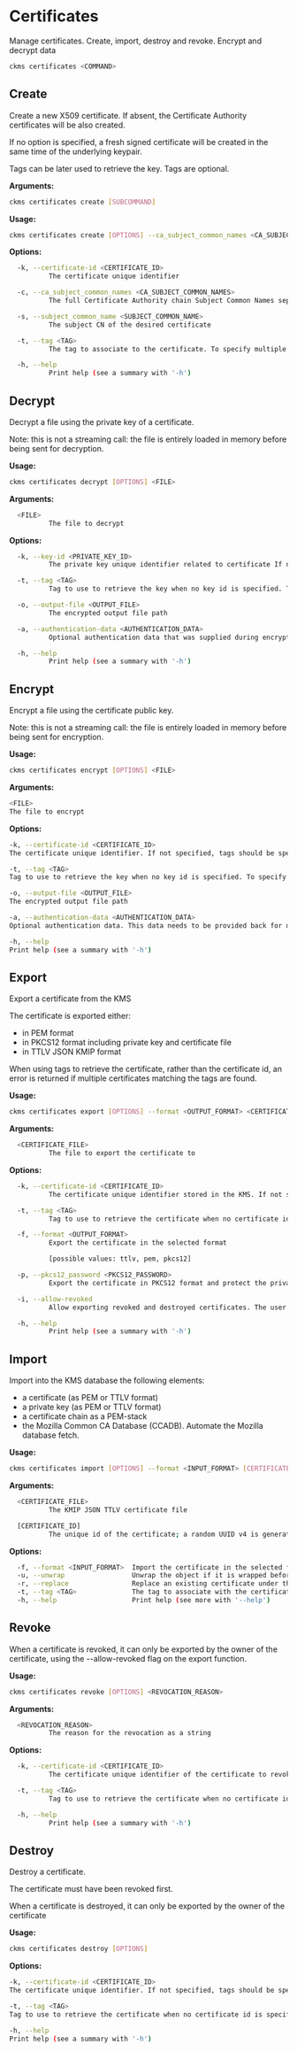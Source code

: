 # Certificates

Manage certificates. Create, import, destroy and revoke. Encrypt and decrypt data

```sh
ckms certificates <COMMAND>
```

## Create

Create a new X509 certificate. If absent, the Certificate Authority certificates will be also created.

If no option is specified, a fresh signed certificate will be created in the same time of the underlying keypair.

Tags can be later used to retrieve the key. Tags are optional.

**Arguments:**

```sh
ckms certificates create [SUBCOMMAND]
```

**Usage:**

```sh
ckms certificates create [OPTIONS] --ca_subject_common_names <CA_SUBJECT_COMMON_NAMES> --subject_common_name <SUBJECT_COMMON_NAME>
```

**Options:**

```sh
  -k, --certificate-id <CERTIFICATE_ID>
          The certificate unique identifier

  -c, --ca_subject_common_names <CA_SUBJECT_COMMON_NAMES>
          The full Certificate Authority chain Subject Common Names separated by slashes (for example: CA/SubCA). If chain certificates does not exist, the KMS server will create them

  -s, --subject_common_name <SUBJECT_COMMON_NAME>
          The subject CN of the desired certificate

  -t, --tag <TAG>
          The tag to associate to the certificate. To specify multiple tags, use the option multiple times

  -h, --help
          Print help (see a summary with '-h')
```

## Decrypt

Decrypt a file using the private key of a certificate.

Note: this is not a streaming call: the file is entirely loaded in memory before being sent for decryption.

**Usage:**

```sh
ckms certificates decrypt [OPTIONS] <FILE>
```

**Arguments:**

```sh
  <FILE>
          The file to decrypt
```

**Options:**

```sh
  -k, --key-id <PRIVATE_KEY_ID>
          The private key unique identifier related to certificate If not specified, tags should be specified

  -t, --tag <TAG>
          Tag to use to retrieve the key when no key id is specified. To specify multiple tags, use the option multiple times

  -o, --output-file <OUTPUT_FILE>
          The encrypted output file path

  -a, --authentication-data <AUTHENTICATION_DATA>
          Optional authentication data that was supplied during encryption

  -h, --help
          Print help (see a summary with '-h')
```

## Encrypt

Encrypt a file using the certificate public key.

Note: this is not a streaming call: the file is entirely loaded in memory before being sent for encryption.

**Usage:**

```sh
ckms certificates encrypt [OPTIONS] <FILE>
```

**Arguments:**

```sh
<FILE>
The file to encrypt
```

**Options:**

```sh
-k, --certificate-id <CERTIFICATE_ID>
The certificate unique identifier. If not specified, tags should be specified

-t, --tag <TAG>
Tag to use to retrieve the key when no key id is specified. To specify multiple tags, use the option multiple times

-o, --output-file <OUTPUT_FILE>
The encrypted output file path

-a, --authentication-data <AUTHENTICATION_DATA>
Optional authentication data. This data needs to be provided back for decryption

-h, --help
Print help (see a summary with '-h')
```

## Export

Export a certificate from the KMS

The certificate is exported either:

- in PEM format
- in PKCS12 format including private key and certificate file
- in TTLV JSON KMIP format

When using tags to retrieve the certificate, rather than the certificate id,
an error is returned if multiple certificates matching the tags are found.

**Usage:**

```sh
ckms certificates export [OPTIONS] --format <OUTPUT_FORMAT> <CERTIFICATE_FILE>
```

**Arguments:**

```sh
  <CERTIFICATE_FILE>
          The file to export the certificate to
```

**Options:**

```sh
  -k, --certificate-id <CERTIFICATE_ID>
          The certificate unique identifier stored in the KMS. If not specified, tags should be specified

  -t, --tag <TAG>
          Tag to use to retrieve the certificate when no certificate id is specified. To specify multiple tags, use the option multiple times

  -f, --format <OUTPUT_FORMAT>
          Export the certificate in the selected format

          [possible values: ttlv, pem, pkcs12]

  -p, --pkcs12_password <PKCS12_PASSWORD>
          Export the certificate in PKCS12 format and protect the private key using this password

  -i, --allow-revoked
          Allow exporting revoked and destroyed certificates. The user must be the owner of the certificate. Destroyed certificates have their certificate material removed

  -h, --help
          Print help (see a summary with '-h')
```

## Import

Import into the KMS database the following elements:
- a certificate (as PEM or TTLV format)
- a private key (as PEM or TTLV format)
- a certificate chain as a PEM-stack
- the Mozilla Common CA Database (CCADB). Automate the Mozilla database fetch.

**Usage:**

```sh
ckms certificates import [OPTIONS] --format <INPUT_FORMAT> [CERTIFICATE_FILE] [CERTIFICATE_ID]
```

**Arguments:**

```sh
  <CERTIFICATE_FILE>
          The KMIP JSON TTLV certificate file

  [CERTIFICATE_ID]
          The unique id of the certificate; a random UUID v4 is generated if not specified
```

**Options:**

```sh
  -f, --format <INPUT_FORMAT>  Import the certificate in the selected format [possible values: ttlv, pem, chain, ccadb]
  -u, --unwrap                 Unwrap the object if it is wrapped before storing it
  -r, --replace                Replace an existing certificate under the same id
  -t, --tag <TAG>              The tag to associate with the certificate. To specify multiple tags, use the option multiple times
  -h, --help                   Print help (see more with '--help')
```

## Revoke

When a certificate is revoked, it can only be exported by the owner of the certificate, using the --allow-revoked flag on the export function.

**Usage:**

```sh
ckms certificates revoke [OPTIONS] <REVOCATION_REASON>
```

**Arguments:**

```sh
  <REVOCATION_REASON>
          The reason for the revocation as a string
```

**Options:**

```sh
  -k, --certificate-id <CERTIFICATE_ID>
          The certificate unique identifier of the certificate to revoke. If not specified, tags should be specified

  -t, --tag <TAG>
          Tag to use to retrieve the certificate when no certificate id is specified. To specify multiple tags, use the option multiple times

  -h, --help
          Print help (see a summary with '-h')
```

## Destroy

Destroy a certificate.

The certificate must have been revoked first.

When a certificate is destroyed, it can only be exported by the owner of the certificate

**Usage:**

```sh
ckms certificates destroy [OPTIONS]
```

**Options:**

```sh
-k, --certificate-id <CERTIFICATE_ID>
The certificate unique identifier. If not specified, tags should be specified

-t, --tag <TAG>
Tag to use to retrieve the certificate when no certificate id is specified. To specify multiple tags, use the option multiple times

-h, --help
Print help (see a summary with '-h')
```
